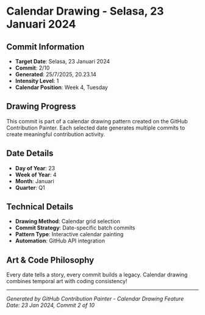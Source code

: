 # Calendar Drawing - Selasa, 23 Januari 2024

## Commit Information
- **Target Date**: Selasa, 23 Januari 2024
- **Commit**: 2/10
- **Generated**: 25/7/2025, 20.23.14
- **Intensity Level**: 1
- **Calendar Position**: Week 4, Tuesday

## Drawing Progress
This commit is part of a calendar drawing pattern created on the GitHub Contribution Painter.
Each selected date generates multiple commits to create meaningful contribution activity.

## Date Details
- **Day of Year**: 23
- **Week of Year**: 4
- **Month**: Januari
- **Quarter**: Q1

## Technical Details
- **Drawing Method**: Calendar grid selection
- **Commit Strategy**: Date-specific batch commits
- **Pattern Type**: Interactive calendar painting
- **Automation**: GitHub API integration

## Art & Code Philosophy
Every date tells a story, every commit builds a legacy. 
Calendar drawing combines temporal art with coding consistency!

---
*Generated by GitHub Contribution Painter - Calendar Drawing Feature*
*Date: 23 Jan 2024, Commit 2 of 10*